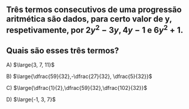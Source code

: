 ## Três termos consecutivos de uma progressão aritmética são dados, para certo valor de y, respetivamente, por ${2y} ^ {2} -3y ,  4y-1  \textrm{ e } {6y} ^ {2} +1 .$
## Quais são esses três termos?
A) $\large{3, 7, 11}$

B) $\large{\dfrac{59}{32},-\dfrac{27}{32}, \dfrac{5}{32}}$

C) $\large{\dfrac{1}{2},\dfrac{59}{32},\dfrac{102}{32}}$

D) $\large{-1, 3, 7}$